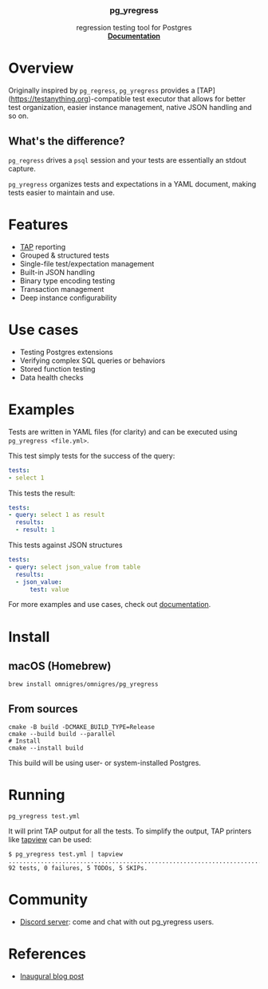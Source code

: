 <h3 align="center">pg_yregress</h3>

<p align="center">
  regression testing tool for Postgres
  <br />
  <a href="https://docs.omnigres.org/pg_yregress/usage"><strong>Documentation</strong></a>
</p>

# Overview

Originally inspired by `pg_regress`, `pg_yregress` provides a [TAP]
(https://testanything.org)-compatible test executor that allows for better test
organization, easier instance management, native JSON handling and so on.

## What's the difference?

`pg_regress` drives a `psql` session and your tests are essentially an stdout
capture.

`pg_yregress` organizes tests and expectations in a YAML document, making tests
easier to maintain and use.

# Features

* [TAP](https://testanything.org/) reporting
* Grouped & structured tests
* Single-file test/expectation management
* Built-in JSON handling
* Binary type encoding testing
* Transaction management
* Deep instance configurability

# Use cases

* Testing Postgres extensions
* Verifying complex SQL queries or behaviors
* Stored function testing
* Data health checks

# Examples

Tests are written in YAML files (for clarity) and can be executed using
`pg_yregress <file.yml>`.

This test simply tests for the success of the query:

```yaml
tests:
- select 1
```

This tests the result:

```yaml
tests:
- query: select 1 as result
  results:
  - result: 1
```

This tests against JSON structures

```yaml
tests:
- query: select json_value from table
  results:
  - json_value:
      test: value
```

For more examples and use cases, check
out [documentation](https://docs.omnigres.org/pg_yregress/usage).

# Install

## macOS (Homebrew)

```shell
brew install omnigres/omnigres/pg_yregress
```

## From sources

```shell
cmake -B build -DCMAKE_BUILD_TYPE=Release
cmake --build build --parallel
# Install
cmake --install build
```

This build will be using user- or system-installed Postgres.

# Running

```shell
pg_yregress test.yml
```

It will print TAP output for all the tests. To simplify the output, TAP printers
like [tapview](https://gitlab.com/esr/tapview/-/blob/master/tapview) can be
used:

```shell
$ pg_yregress test.yml | tapview
...........................................................................ss.sss..xx.uuu...
92 tests, 0 failures, 5 TODOs, 5 SKIPs.
```

# Community

* [Discord server](https://discord.gg/A2KxpjfQus): come and chat with out
  pg_yregress users.

# References

* [Inaugural blog post](https://yrashk.com/blog/2023/04/23/structured-postgres-regression-tests/)